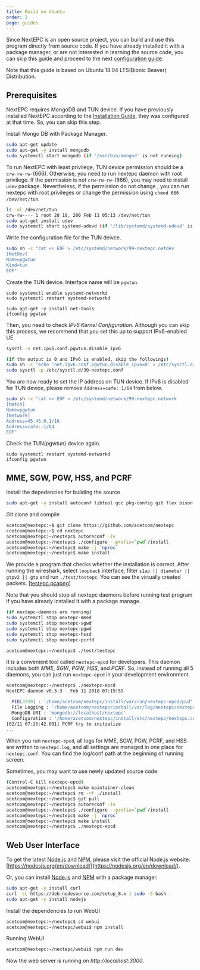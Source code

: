 ```yaml
---
title: Build on Ubuntu
order: 2
page: guides
---
```


Since NextEPC is an open source project, you can build and use this program directly from source code. If you have already installed it with a package manager, or are not interested in learning the source code, you can skip this guide and proceed to the next [configuration guide](http://nextepc.org/guides/3-configuration). 

Note that this guide is based on Ubuntu 18.04 LTS(Bionic Beaver) Distribution.

## Prerequisites

NextEPC requires MongoDB and TUN device. If you have previously installed NextEPC according to the [Installation Guide](http://nextepc.org/guides/1-installation), they was configured at that time. So, you can skip this step.

Install Mongo DB with Package Manager.
```bash
sudo apt-get update
sudo apt-get -y install mongodb
sudo systemctl start mongodb (if '/usr/bin/mongod' is not running)
```

To run NextEPC with least privilege, TUN device permission should be a `crw-rw-rw-`(666). Otherwise, you need to run nextepc daemon with root privilege. If the permission is not `crw-rw-rw-`(666), you may need to install `udev` package.  Nevertheless, if the permission do not change , you can run nextepc with root privileges or change the permission using `chmod 666 /dev/net/tun`.

```bash
ls -al /dev/net/tun
crw-rw---- 1 root 28 10, 200 Feb 11 05:13 /dev/net/tun
sudo apt-get install udev
sudo systemctl start systemd-udevd (if '/lib/systemd/systemd-udevd' is not running)
```

Write the configuration file for the TUN deivce.
```bash
sudo sh -c "cat << EOF > /etc/systemd/network/99-nextepc.netdev
[NetDev]
Name=pgwtun
Kind=tun
EOF"
```

Create the TUN device. Interface name will be `pgwtun`.
```
sudo systemctl enable systemd-networkd
sudo systemctl restart systemd-networkd

sudo apt-get -y install net-tools
ifconfig pgwtun
```

Then, you need to check *IPv6 Kernel Configuration*. Although you can skip this process, we recommend that you set this up to support IPv6-enabled UE.

```bash
sysctl -n net.ipv6.conf.pgwtun.disable_ipv6

(if the output is 0 and IPv6 is enabled, skip the followings)
sudo sh -c "echo 'net.ipv6.conf.pgwtun.disable_ipv6=0' > /etc/sysctl.d/30-nextepc.conf"
sudo sysctl -p /etc/sysctl.d/30-nextepc.conf
```

You are now ready to set the IP address on TUN device. If IPv6 is disabled for TUN device, please remove `Address=cafe::1/64` from below.

```bash
sudo sh -c "cat << EOF > /etc/systemd/network/99-nextepc.network
[Match]
Name=pgwtun
[Network]
Address=45.45.0.1/16
Address=cafe::1/64
EOF"
```

Check the TUN(pgwtun) device again.
```
sudo systemctl restart systemd-networkd
ifconfig pgwtun
```

## MME, SGW, PGW, HSS, and PCRF

Install the depedencies for building the source
```bash
sudo apt-get -y install autoconf libtool gcc pkg-config git flex bison libsctp-dev libgnutls28-dev libgcrypt-dev libssl-dev libidn11-dev libmongoc-dev libbson-dev libyaml-dev
```

Git clone and compile
```bash
acetcom@nextepc:~$ git clone https://github.com/acetcom/nextepc
ccetcom@nextepc:~$ cd nextepc
acetcom@nextepc:~/nextepc$ autoreconf -iv
acetcom@nextepc:~/nextepc$ ./configure --prefix=`pwd`/install
acetcom@nextepc:~/nextepc$ make -j `nproc`
acetcom@nextepc:~/nextepc$ make install
```

We provide a program that checks whether the installation is correct. After running the wireshark, select `loopback` interface, filter `s1ap || diameter || gtpv2 || gtp` and run `./test/testepc`. You can see the virtually created packets. [[testepc.pcapng]](http://nextepc.org/static/pcapng/testepc.pcapng)

Note that you should stop all nextepc daemons before running test program if you have already installed it with a package manage.
```bash
(if nextepc-daemons are running)
sudo systemctl stop nextepc-mmed
sudo systemctl stop nextepc-sgwd
sudo systemctl stop nextepc-pgwd
sudo systemctl stop nextepc-hssd
sudo systemctl stop nextepc-pcrfd

acetcom@nextepc:~/nextepc$ ./test/testepc
```

It is a convenient tool called `nextepc-epcd` for developers. This daemon includes both *MME*, *SGW*, *PGW*, *HSS*, and *PCRF*. So, instead of running all 5 daemons, you can just run `nextepc-epcd` in your development environment.

```bash
acetcom@nextepc:~/nextepc$ ./nextepc-epcd
NextEPC daemon v0.3.3 - Feb 11 2018 07:19:59

  PID[3720] : '/home/acetcom/nextepc/install/var/run/nextepc-epcd/pid'
  File Logging : '/home/acetcom/nextepc/install/var/log/nextepc/nextepc.log'
  MongoDB URI : 'mongodb://localhost/nextepc'
  Configuration : '/home/acetcom/nextepc/install/etc/nextepc/nextepc.conf'
[02/11 07:26:42.001] PCRF try to initialize
...
```

When you run `nextepc-epcd`, all logs for MME, SGW, PGW, PCRF, and HSS are written to `nextepc.log`, and all settings are managed in one place for `nextepc.conf`. You can find the log/conf path at the beginning of running screen.

Sometimes, you may want to use newly updated source code.
```bash
(Control-C kill nextepc-epcd)
acetcom@nextepc:~/nextepc$ make maintainer-clean
acetcom@nextepc:~/nextepc$ rm -rf ./install
acetcom@nextepc:~/nextepc$ git pull
acetcom@nextepc:~/nextepc$ autoreconf -iv
acetcom@nextepc:~/nextepc$ ./configure --prefix=`pwd`/install
acetcom@nextepc:~/nextepc$ make -j `nproc`
acetcom@nextepc:~/nextepc$ make install
acetcom@nextepc:~/nextepc$ ./nextepc-epcd
```

## Web User Interface

To get the latest [Node.js](https://nodejs.org/) and [NPM](https://www.npmjs.com/), please visit the official Node.js website:
[https://nodesjs.org/en/download/](https://nodesjs.org/en/download/).

Or, you can install [Node.js](https://nodejs.org/) and [NPM](https://www.npmjs.com/) with a package manager.

```bash
sudo apt-get -y install curl
curl -sL https://deb.nodesource.com/setup_8.x | sudo -E bash -
sudo apt-get -y install nodejs
```

Install the dependencies to run WebUI

```bash
acetcom@nextepc:~/nextepc$ cd webui
acetcom@nextepc:~/nextepc/webui$ npm install
```

Running WebUI

```bash
acetcom@nextepc:~/nextepc/webui$ npm run dev
```

Now the web server is running on _http://localhost:3000_.

